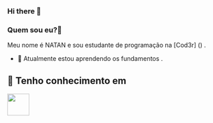 ### Hi there 👋
### Quem sou eu?🤔
Meu nome é NATAN e sou estudante de programação na [Cod3r] () .
-  📖  Atualmente estou aprendendo os fundamentos .





##  🌟 Tenho conhecimento em
<img src="https://cdn.jsdelivr.net/gh/devicons/devicon/icons/javascript/javascript-original.svg" width="50px" />
